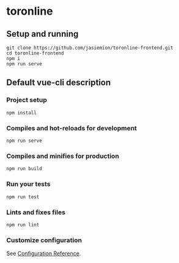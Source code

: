 # toronline

## Setup and running
```
git clone https://github.com/jasiemion/toronline-frontend.git
cd toronline-frontend
npm i
npm run serve
```
## Default vue-cli description

### Project setup
```
npm install
```

### Compiles and hot-reloads for development
```
npm run serve
```

### Compiles and minifies for production
```
npm run build
```

### Run your tests
```
npm run test
```

### Lints and fixes files
```
npm run lint
```

### Customize configuration
See [Configuration Reference](https://cli.vuejs.org/config/).
